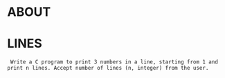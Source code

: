 # ABOUT

# LINES

     Write a C program to print 3 numbers in a line, starting from 1 and print n lines. Accept number of lines (n, integer) from the user.